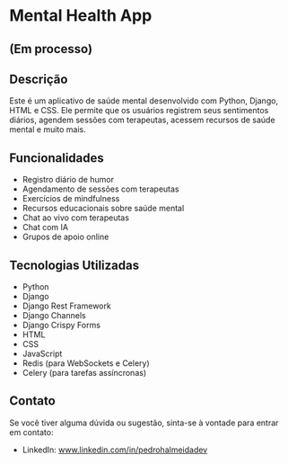 # Mental Health App
## (Em processo)
## Descrição
Este é um aplicativo de saúde mental desenvolvido com Python, Django, HTML e CSS. Ele permite que os usuários registrem seus sentimentos diários, agendem sessões com terapeutas, acessem recursos de saúde mental e muito mais.

## Funcionalidades
- Registro diário de humor
- Agendamento de sessões com terapeutas
- Exercícios de mindfulness
- Recursos educacionais sobre saúde mental
- Chat ao vivo com terapeutas
- Chat com IA
- Grupos de apoio online

## Tecnologias Utilizadas
- Python
- Django
- Django Rest Framework
- Django Channels
- Django Crispy Forms
- HTML
- CSS
- JavaScript
- Redis (para WebSockets e Celery)
- Celery (para tarefas assíncronas)

## Contato
Se você tiver alguma dúvida ou sugestão, sinta-se à vontade para entrar em contato:
- LinkedIn: www.linkedin.com/in/pedrohalmeidadev
